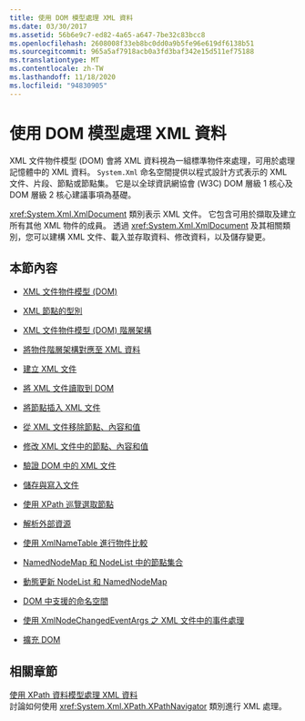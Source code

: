 ```yaml
---
title: 使用 DOM 模型處理 XML 資料
ms.date: 03/30/2017
ms.assetid: 56b6e9c7-ed82-4a65-a647-7be32c83bcc8
ms.openlocfilehash: 2608008f33eb8bc0dd0a9b5fe96e619df6138b51
ms.sourcegitcommit: 965a5af7918acb0a3fd3baf342e15d511ef75188
ms.translationtype: MT
ms.contentlocale: zh-TW
ms.lasthandoff: 11/18/2020
ms.locfileid: "94830905"
---
```

# <a name="process-xml-data-using-the-dom-model"></a>使用 DOM 模型處理 XML 資料
XML 文件物件模型 (DOM) 會將 XML 資料視為一組標準物件來處理，可用於處理記憶體中的 XML 資料。 `System.Xml` 命名空間提供以程式設計方式表示的 XML 文件、片段、節點或節點集。 它是以全球資訊網協會 (W3C) DOM 層級 1 核心及 DOM 層級 2 核心建議事項為基礎。  
  
 <xref:System.Xml.XmlDocument> 類別表示 XML 文件。 它包含可用於擷取及建立所有其他 XML 物件的成員。 透過 <xref:System.Xml.XmlDocument> 及其相關類別，您可以建構 XML 文件、載入並存取資料、修改資料，以及儲存變更。  
  
## <a name="in-this-section"></a>本節內容  
  
- [XML 文件物件模型 (DOM)](xml-document-object-model-dom.md)  
  
- [XML 節點的型別](types-of-xml-nodes.md)  
  
- [XML 文件物件模型 (DOM) 階層架構](xml-document-object-model-dom-hierarchy.md)  
  
- [將物件階層架構對應至 XML 資料](mapping-the-object-hierarchy-to-xml-data.md)  
  
- [建立 XML 文件](xml-document-creation.md)  
  
- [將 XML 文件讀取到 DOM](reading-an-xml-document-into-the-dom.md)  
  
- [將節點插入 XML 文件](inserting-nodes-into-an-xml-document.md)  
  
- [從 XML 文件移除節點、內容和值](removing-nodes-content-and-values-from-an-xml-document.md)  
  
- [修改 XML 文件中的節點、內容和值](modifying-nodes-content-and-values-in-an-xml-document.md)  
  
- [驗證 DOM 中的 XML 文件](validating-an-xml-document-in-the-dom.md)  
  
- [儲存與寫入文件](saving-and-writing-a-document.md)  
  
- [使用 XPath 巡覽選取節點](select-nodes-using-xpath-navigation.md)  
  
- [解析外部資源](resolving-external-resources.md)  
  
- [使用 XmlNameTable 進行物件比較](object-comparison-using-xmlnametable.md)  
  
- [NamedNodeMap 和 NodeList 中的節點集合](node-collections-in-namednodemaps-and-nodelists.md)  
  
- [動態更新 NodeList 和 NamedNodeMap](dynamic-updates-to-nodelists-and-namednodemaps.md)  
  
- [DOM 中支援的命名空間](namespace-support-in-the-dom.md)  
  
- [使用 XmlNodeChangedEventArgs 之 XML 文件中的事件處理](event-handling-in-an-xml-document-using-the-xmlnodechangedeventargs.md)  
  
- [擴充 DOM](extending-the-dom.md)  
  
## <a name="related-sections"></a>相關章節  
 [使用 XPath 資料模型處理 XML 資料](process-xml-data-using-the-xpath-data-model.md)  
 討論如何使用 <xref:System.Xml.XPath.XPathNavigator> 類別進行 XML 處理。

